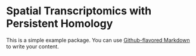 # Spatial Transcriptomics with Persistent Homology

This is a simple example package. You can use
[Github-flavored Markdown](https://guides.github.com/features/mastering-markdown/)
to write your content.